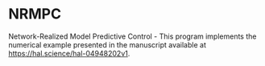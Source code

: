 # NRMPC
Network-Realized Model Predictive Control - This program implements the numerical example presented in the manuscript available at https://hal.science/hal-04948202v1.
